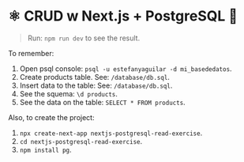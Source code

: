 # ⚛️ CRUD w Next.js + PostgreSQL 🐘

> Run: `npm run dev` to see the result.

To remember:

1. Open psql console: `psql -u estefanyaguilar -d mi_basededatos`.
2. Create products table. See: `/database/db.sql`.
3. Insert data to the table: See: `/database/db.sql`.
4. See the squema: `\d products`.
5. See the data on the table: `SELECT * FROM products`.

Also, to create the project:

1. `npx create-next-app nextjs-postgresql-read-exercise`.
2. `cd nextjs-postgresql-read-exercise`.
3. `npm install pg`.
